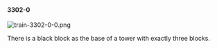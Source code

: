 #### 3302-0
![train-3302-0-0.png](https://github.com/lil-lab/nlvr/raw/master/nlvr/train/images/45/train-3302-0-0.png "train-3302-0-0.png")

There is a black block as the base of a tower with exactly three blocks.
